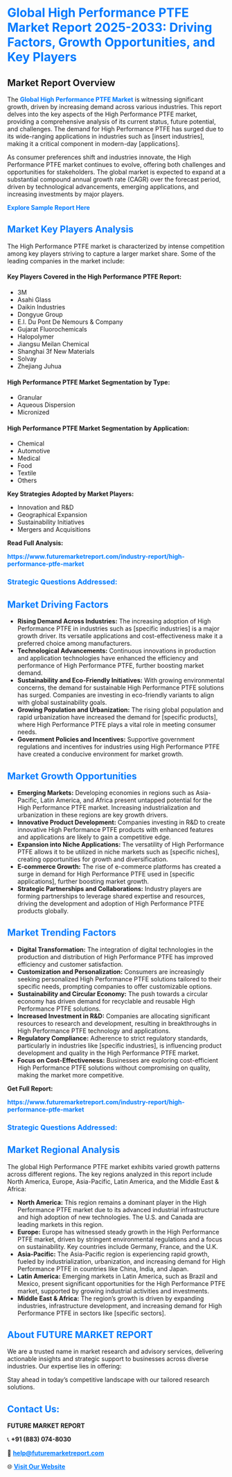 <h1 style="color: #007BFF;">Global High Performance PTFE Market Report 2025-2033: Driving Factors, Growth Opportunities, and Key Players</h1>

<section id="overview">
<h2>Market Report Overview</h2>
<p>The <a href="https://www.futuremarketreport.com/industry-report/high-performance-ptfe-market" style="color: #007BFF; text-decoration: none;"><strong>Global High Performance PTFE Market</strong></a> is witnessing significant growth, driven by increasing demand across various industries. This report delves into the key aspects of the High Performance PTFE market, providing a comprehensive analysis of its current status, future potential, and challenges. The demand for High Performance PTFE has surged due to its wide-ranging applications in industries such as [insert industries], making it a critical component in modern-day [applications].</p>
<p>As consumer preferences shift and industries innovate, the High Performance PTFE market continues to evolve, offering both challenges and opportunities for stakeholders. The global market is expected to expand at a substantial compound annual growth rate (CAGR) over the forecast period, driven by technological advancements, emerging applications, and increasing investments by major players.</p>
</section>

<section id="overview">
<p><a href="https://www.futuremarketreport.com/request-sample/reportId=84430" style="color: #007BFF; text-decoration: none;"><strong>Explore Sample Report Here</strong></a></p>
</section>

<section id="key-players">
<h2 style="color: #007BFF;">Market Key Players Analysis</h2>
<p>The High Performance PTFE market is characterized by intense competition among key players striving to capture a larger market share. Some of the leading companies in the market include:</p>
<h4>Key Players Covered in the High Performance PTFE Report:</h4>
<ul><li>3M</li><li>Asahi Glass</li><li>Daikin Industries</li><li>Dongyue Group</li><li>E.I. Du Pont De Nemours &amp; Company</li><li>Gujarat Fluorochemicals</li><li>Halopolymer</li><li>Jiangsu Meilan Chemical</li><li>Shanghai 3f New Materials</li><li>Solvay</li><li>Zhejiang Juhua</li></ul>
<h4>High Performance PTFE Market Segmentation by Type:</h4>
<ul><li>Granular</li><li>Aqueous Dispersion</li><li>Micronized</li></ul>

<h4>High Performance PTFE Market Segmentation by Application:</h4>
<ul><li>Chemical</li><li>Automotive</li><li>Medical</li><li>Food</li><li>Textile</li><li>Others</li></ul>
<p><strong>Key Strategies Adopted by Market Players:</strong></p>
<ul>
<li>Innovation and R&D</li>
<li>Geographical Expansion</li>
<li>Sustainability Initiatives</li>
<li>Mergers and Acquisitions</li>
</ul>
</section>

<section>
<p><strong>Read Full Analysis: </strong></p><a href="https://www.futuremarketreport.com/industry-report/high-performance-ptfe-market" style="color: #007BFF; text-decoration: none;"><strong>https://www.futuremarketreport.com/industry-report/high-performance-ptfe-market</strong></a>
<h3 style="color: #007BFF;">Strategic Questions Addressed:</h3>
</section>

<section id="driving-factors">
<h2 style="color: #007BFF;">Market Driving Factors</h2>
<ul>
<li><strong>Rising Demand Across Industries:</strong> The increasing adoption of High Performance PTFE in industries such as [specific industries] is a major growth driver. Its versatile applications and cost-effectiveness make it a preferred choice among manufacturers.</li>
<li><strong>Technological Advancements:</strong> Continuous innovations in production and application technologies have enhanced the efficiency and performance of High Performance PTFE, further boosting market demand.</li>
<li><strong>Sustainability and Eco-Friendly Initiatives:</strong> With growing environmental concerns, the demand for sustainable High Performance PTFE solutions has surged. Companies are investing in eco-friendly variants to align with global sustainability goals.</li>
<li><strong>Growing Population and Urbanization:</strong> The rising global population and rapid urbanization have increased the demand for [specific products], where High Performance PTFE plays a vital role in meeting consumer needs.</li>
<li><strong>Government Policies and Incentives:</strong> Supportive government regulations and incentives for industries using High Performance PTFE have created a conducive environment for market growth.</li>
</ul>
</section>

<section id="growth-opportunities">
<h2 style="color: #007BFF;">Market Growth Opportunities</h2>
<ul>
<li><strong>Emerging Markets:</strong> Developing economies in regions such as Asia-Pacific, Latin America, and Africa present untapped potential for the High Performance PTFE market. Increasing industrialization and urbanization in these regions are key growth drivers.</li>
<li><strong>Innovative Product Development:</strong> Companies investing in R&D to create innovative High Performance PTFE products with enhanced features and applications are likely to gain a competitive edge.</li>
<li><strong>Expansion into Niche Applications:</strong> The versatility of High Performance PTFE allows it to be utilized in niche markets such as [specific niches], creating opportunities for growth and diversification.</li>
<li><strong>E-commerce Growth:</strong> The rise of e-commerce platforms has created a surge in demand for High Performance PTFE used in [specific applications], further boosting market growth.</li>
<li><strong>Strategic Partnerships and Collaborations:</strong> Industry players are forming partnerships to leverage shared expertise and resources, driving the development and adoption of High Performance PTFE products globally.</li>
</ul>
</section>

<section id="trending-factors">
<h2 style="color: #007BFF;">Market Trending Factors</h2>
<ul>
<li><strong>Digital Transformation:</strong> The integration of digital technologies in the production and distribution of High Performance PTFE has improved efficiency and customer satisfaction.</li>
<li><strong>Customization and Personalization:</strong> Consumers are increasingly seeking personalized High Performance PTFE solutions tailored to their specific needs, prompting companies to offer customizable options.</li>
<li><strong>Sustainability and Circular Economy:</strong> The push towards a circular economy has driven demand for recyclable and reusable High Performance PTFE solutions.</li>
<li><strong>Increased Investment in R&D:</strong> Companies are allocating significant resources to research and development, resulting in breakthroughs in High Performance PTFE technology and applications.</li>
<li><strong>Regulatory Compliance:</strong> Adherence to strict regulatory standards, particularly in industries like [specific industries], is influencing product development and quality in the High Performance PTFE market.</li>
<li><strong>Focus on Cost-Effectiveness:</strong> Businesses are exploring cost-efficient High Performance PTFE solutions without compromising on quality, making the market more competitive.</li>
</ul>
</section>

<section>
<p><strong>Get Full Report: </strong></p><a href="https://www.futuremarketreport.com/industry-report/high-performance-ptfe-market" style="color: #007BFF; text-decoration: none;"><strong>https://www.futuremarketreport.com/industry-report/high-performance-ptfe-market</strong></a>
<h3 style="color: #007BFF;">Strategic Questions Addressed:</h3>
</section>


<section id="regional-analysis">
<h2 style="color: #007BFF;">Market Regional Analysis</h2>
<p>The global High Performance PTFE market exhibits varied growth patterns across different regions. The key regions analyzed in this report include North America, Europe, Asia-Pacific, Latin America, and the Middle East & Africa:</p>
<ul>
<li><strong>North America:</strong> This region remains a dominant player in the High Performance PTFE market due to its advanced industrial infrastructure and high adoption of new technologies. The U.S. and Canada are leading markets in this region.</li>
<li><strong>Europe:</strong> Europe has witnessed steady growth in the High Performance PTFE market, driven by stringent environmental regulations and a focus on sustainability. Key countries include Germany, France, and the U.K.</li>
<li><strong>Asia-Pacific:</strong> The Asia-Pacific region is experiencing rapid growth, fueled by industrialization, urbanization, and increasing demand for High Performance PTFE in countries like China, India, and Japan.</li>
<li><strong>Latin America:</strong> Emerging markets in Latin America, such as Brazil and Mexico, present significant opportunities for the High Performance PTFE market, supported by growing industrial activities and investments.</li>
<li><strong>Middle East & Africa:</strong> The region’s growth is driven by expanding industries, infrastructure development, and increasing demand for High Performance PTFE in sectors like [specific sectors].</li>
</ul>
</section>

<footer>
<h2 style="color: #007BFF;">About FUTURE MARKET REPORT</h2>
<p>We are a trusted name in market research and advisory services, delivering actionable insights and strategic support to businesses across diverse industries. Our expertise lies in offering:</p>

<p>Stay ahead in today’s competitive landscape with our tailored research solutions.</p>

<h2 style="color: #007BFF;">Contact Us:</h2>
<p><strong>FUTURE MARKET REPORT</strong></p>
<p>📞 <strong>+91 (883) 074-8030</strong></p>
<p>📧 <strong><a href="mailto:help@futuremarketreport.com" style="color: #007BFF;">help@futuremarketreport.com</a></strong></p>
<p>🌐 <strong><a href="https://www.futuremarketreport.com/" style="color: #007BFF;">Visit Our Website</a></strong></p>
</footer>